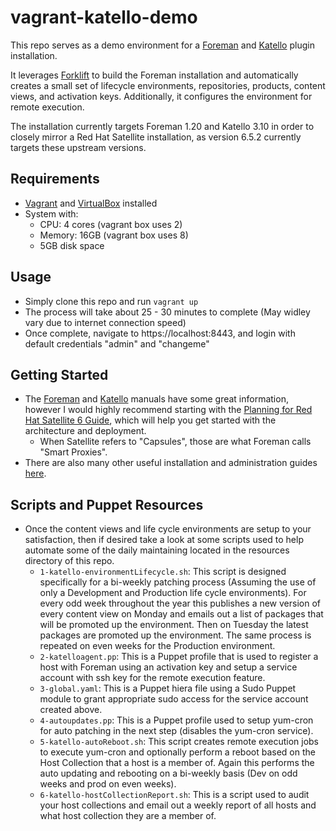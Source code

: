 # vagrant-katello-demo

This repo serves as a demo environment for a [Foreman](https://theforeman.org)
and [Katello](https://www.theforeman.org/plugins/katello/) plugin installation.

It leverages [Forklift](https://github.com/theforeman/forklift) to build the
Foreman installation and automatically creates a small set of lifecycle
environments, repositories, products, content views, and activation keys.
Additionally, it configures the environment for remote execution.

The installation currently targets Foreman 1.20 and Katello 3.10 in order to
closely mirror a Red Hat Satellite installation, as version 6.5.2 currently
targets these upstream versions.

## Requirements
* [Vagrant](https://www.vagrantup.com/docs/) and
[VirtualBox](https://www.virtualbox.org) installed
* System with:
  * CPU: 4 cores (vagrant box uses 2)
  * Memory: 16GB (vagrant box uses 8)
  * 5GB disk space

## Usage
* Simply clone this repo and run `vagrant up`
* The process will take about 25 - 30 minutes to complete (May widley vary due
to internet connection speed)
* Once complete, navigate to https://localhost:8443, and login with default 
credentials "admin" and "changeme"

## Getting Started
* The [Foreman](https://www.theforeman.org/manuals/nightly/index.html)
and [Katello](https://theforeman.org/plugins/katello/nightly/user_guide/)
manuals have some great information, however I would highly recommend starting
with the [Planning for Red Hat Satellite 6 Guide](https://access.redhat.com/documentation/en-us/red_hat_satellite/6.5/html/planning_for_red_hat_satellite_6/index),
which will help you get started with the architecture and deployment.
  * When Satellite refers to "Capsules", those are what Foreman calls "Smart Proxies".
* There are also many other useful installation and administration guides
[here](https://access.redhat.com/documentation/en-us/red_hat_satellite).

## Scripts and Puppet Resources
* Once the content views and life cycle environments are setup to your
satisfaction, then if desired take a look at some scripts used to help automate
some of the daily maintaining located in the resources directory of this repo.
  *  `1-katello-environmentLifecycle.sh`: This script is designed specifically
  for a bi-weekly patching process (Assuming the use of only a Development and 
  Production life cycle environments). For every odd week throughout the year
  this publishes a new version of every content view on Monday and emails out a
  list of packages that will be promoted up the environment. Then on Tuesday
  the latest packages are promoted up the environment. The same process is
  repeated on even weeks for the Production environment.
  * `2-katelloagent.pp`: This is a Puppet profile that is used to register a
  host with Foreman using an activation key and setup a service account with
  ssh key for the remote execution feature.
  * `3-global.yaml`: This is a Puppet hiera file using a Sudo Puppet module to
  grant appropriate sudo access for the service account created above.
  * `4-autoupdates.pp`: This is a Puppet profile used to setup yum-cron for
  auto patching in the next step (disables the yum-cron service).
  * `5-katello-autoReboot.sh`: This script creates remote execution jobs to
  execute yum-cron and optionally perform a reboot based on the Host Collection
  that a host is a member of. Again this performs the auto updating and
  rebooting on a bi-weekly basis (Dev on odd weeks and prod on even weeks).
  * `6-katello-hostCollectionReport.sh`: This is a script used to audit your
  host collections and email out a weekly report of all hosts and what host
  collection they are a member of.